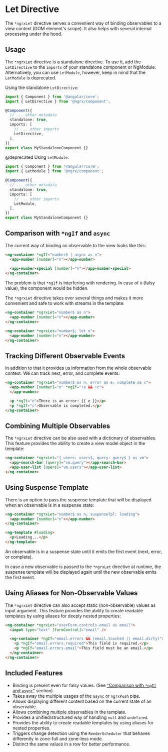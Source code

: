 # Let Directive

The `*ngrxLet` directive serves a convenient way of binding observables to a view context
(DOM element's scope). It also helps with several internal processing under the hood.

## Usage

The `*ngrxLet` directive is a standalone directive.
To use it, add the `LetDirective` to the `imports` of your standalone component or NgModule. Alternatively, you can use `LetModule`, however, keep in mind that the `LetModule` is deprecated.

Using the standalone `LetDirective`:

```ts
import { Component } from '@angular/core';
import { LetDirective } from '@ngrx/component';

@Component({
  // ... other metadata
  standalone: true,
  imports: [
    // ... other imports
    LetDirective,
  ],
})
export class MyStandaloneComponent {}
```

@deprecated Using `LetModule`:

```ts
import { Component } from '@angular/core';
import { LetModule } from '@ngrx/component';

@Component({
  // ... other metadata
  standalone: true,
  imports: [
    // ... other imports
    LetModule,
  ],
})
export class MyStandaloneComponent {}
```

## Comparison with `*ngIf` and `async`

The current way of binding an observable to the view looks like this:

```html
<ng-container *ngIf="number$ | async as n">
  <app-number [number]="n"></app-number>
  
  <app-number-special [number]="n"></app-number-special>
</ng-container>
 ```

The problem is that `*ngIf` is interfering with rendering.
In case of `0` (falsy value), the component would be hidden.

The `*ngrxLet` directive takes over several things and makes it more convenient
and safe to work with streams in the template:

```html
<ng-container *ngrxLet="number$ as n">
  <app-number [number]="n"></app-number>
</ng-container>

<ng-container *ngrxLet="number$; let n">
  <app-number [number]="n"></app-number>
</ng-container>
```

## Tracking Different Observable Events

In addition to that it provides us information from the whole observable context.
We can track next, error, and complete events:

```html
<ng-container *ngrxLet="number$ as n; error as e; complete as c">
  <app-number [number]="n" *ngIf="!e && !c">
  </app-number>

  <p *ngIf="e">There is an error: {{ e }}</p>
  <p *ngIf="c">Observable is completed.</p>
</ng-container>
```

## Combining Multiple Observables

The `*ngrxLet` directive can be also used with a dictionary of observables.
This feature provides the ability to create a view model object in the template:

```html
<ng-container *ngrxLet="{ users: users$, query: query$ } as vm">
  <app-search-bar [query]="vm.query"></app-search-bar>
  <app-user-list [users]="vm.users"></app-user-list>
</ng-container>
```

## Using Suspense Template

There is an option to pass the suspense template that will be displayed
when an observable is in a suspense state:

```html
<ng-container *ngrxLet="number$ as n; suspenseTpl: loading">
  <app-number [number]="n"></app-number>
</ng-container>

<ng-template #loading>
  <p>Loading...</p>
</ng-template>
```

<div class="alert is-helpful">

An observable is in a suspense state until it emits the first event (next, error, or complete).

</div>

In case a new observable is passed to the `*ngrxLet` directive at runtime,
the suspense template will be displayed again until the new observable emits the first event.

## Using Aliases for Non-Observable Values

The `*ngrxLet` directive can also accept static (non-observable) values as input argument.
This feature provides the ability to create readable templates by using aliases for deeply nested properties:

```html
<ng-container *ngrxLet="userForm.controls.email as email">
  <input type="text" [formControl]="email" />

  <ng-container *ngIf="email.errors && (email.touched || email.dirty)">
    <p *ngIf="email.errors.required">This field is required.</p>
    <p *ngIf="email.errors.email">This field must be an email.</p>
  </ng-container>
</ng-container>
```

## Included Features

- Binding is present even for falsy values.
  (See ["Comparison with `*ngIf` and `async`"](#comparison-with-ngif-and-async) section)
- Takes away the multiple usages of the `async` or `ngrxPush` pipe.
- Allows displaying different content based on the current state of an observable.
- Allows combining multiple observables in the template.
- Provides a unified/structured way of handling `null` and `undefined`.
- Provides the ability to create readable templates by using aliases for nested properties.
- Triggers change detection using the `RenderScheduler` that behaves differently in
  zone-full and zone-less mode.
- Distinct the same values in a row for better performance.
